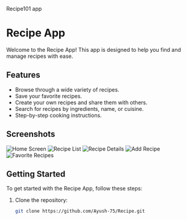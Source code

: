 Recipe101 app
# Recipe App

Welcome to the Recipe App! This app is designed to help you find and manage recipes with ease.

## Features

- Browse through a wide variety of recipes.
- Save your favorite recipes.
- Create your own recipes and share them with others.
- Search for recipes by ingredients, name, or cuisine.
- Step-by-step cooking instructions.

## Screenshots

![Home Screen](<img src = "screenshots/recipe_list.png" width="50%"/>) ![Recipe List](screenshots/recipe_list.png) ![Recipe Details](screenshots/recipe_details.png) ![Add Recipe](screenshots/add_recipe.png) ![Favorite Recipes](screenshots/favorite_recipes.png)

## Getting Started

To get started with the Recipe App, follow these steps:

1. Clone the repository:
   ```sh
   git clone https://github.com/Ayush-75/Recipe.git

